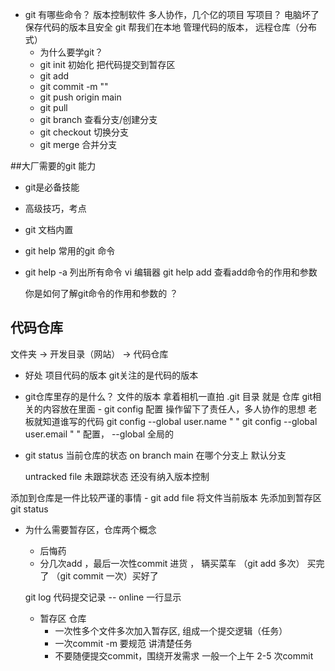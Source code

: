 - git 有哪些命令？
  版本控制软件 多人协作，几个亿的项目 
  写项目？ 电脑坏了 保存代码的版本且安全
  git 帮我们在本地 管理代码的版本， 远程仓库（分布式）
  - 为什么要学git？
  - git init 初始化
  把代码提交到暂存区
  - git add 
  - git commit -m ""
  - git push origin main
  - git pull
  - git branch 查看分支/创建分支
  - git checkout 切换分支
  - git merge 合并分支

##大厂需要的git 能力
  - git是必备技能
  - 高级技巧，考点
  - git 文档内置
  - git help 常用的git 命令
  - git help -a 列出所有命令
    vi 编辑器
    git help add 查看add命令的作用和参数

    你是如何了解git命令的作用和参数的 ？
  

## 代码仓库
   文件夹 -> 开发目录（网站） -> 代码仓库
   - 好处
     项目代码的版本 git关注的是代码的版本

   - git仓库里存的是什么？
     文件的版本
     拿着相机一直拍
     .git 目录 就是 仓库  git相关的内容放在里面
    - git config 配置 操作留下了责任人，多人协作的思想
      老板就知道谁写的代码
      git config --global user.name " "
      git config --global user.email " "
      配置， --global 全局的

  -  git status
     当前仓库的状态 
     on branch main 在哪个分支上 默认分支
     
     untracked file 未跟踪状态 还没有纳入版本控制

  添加到仓库是一件比较严谨的事情
    - git add file 
      将文件当前版本 先添加到暂存区 
      git status

 - 为什么需要暂存区，仓库两个概念
   - 后悔药
   - 分几次add ，最后一次性commit
     进货 ， 辆买菜车 （git add 多次） 买完了 （git commit 一次）买好了

    git log
    代码提交记录
    -- online 一行显示

    - 暂存区 仓库
      - 一次性多个文件多次加入暂存区, 组成一个提交逻辑（任务）
      - 一次commit -m 要规范 讲清楚任务
      - 不要随便提交commit，围绕开发需求
        一般一个上午 2-5 次commit

